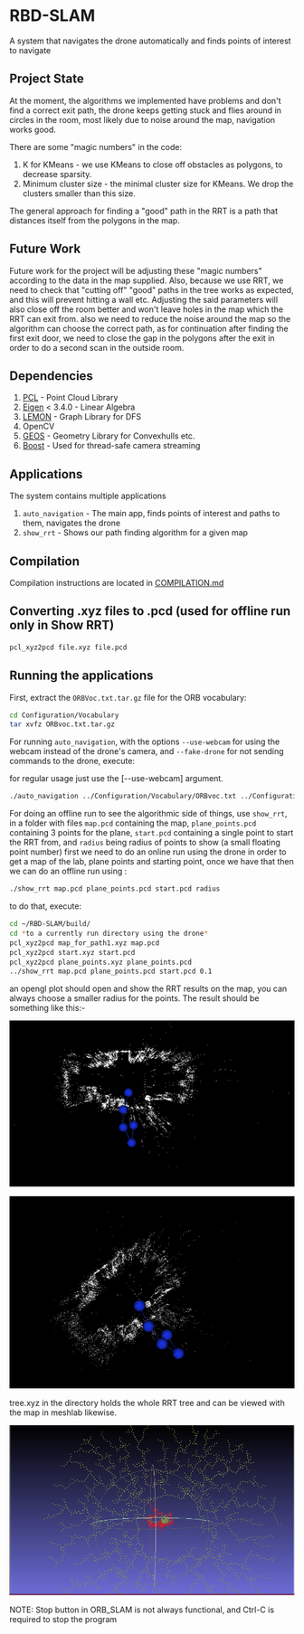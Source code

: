 # RBD-SLAM

A system that navigates the drone automatically and finds points of interest to navigate

## Project State

At the moment, the algorithms we implemented have problems and don't find a correct exit path, the drone keeps getting stuck and flies around in circles in the room, most likely due to noise around the map, navigation works good.

There are some "magic numbers" in the code:

1. K for KMeans - we use KMeans to close off obstacles as polygons, to decrease sparsity.
2. Minimum cluster size - the minimal cluster size for KMeans. We drop the clusters smaller than this size.

The general approach for finding a "good" path in the RRT is a path that distances itself from the polygons in the map.

## Future Work

Future work for the project will be adjusting these "magic numbers" according to the data in the map supplied. Also, because we use RRT, we need to check that "cutting off" "good" paths in the tree works as expected, and this will prevent hitting a wall etc. Adjusting the said parameters will also close off the room better and won't leave holes in the map which the RRT can exit from.
also we need to reduce the noise around the map so the algorithm can choose the correct path, as for continuation after finding the first exit door, we need to close the gap in the polygons after the exit in order to do a second scan in the outside room.

## Dependencies

1. [PCL](https://pointclouds.org/) - Point Cloud Library
2. [Eigen](https://eigen.tuxfamily.org/) < 3.4.0 - Linear Algebra
3. [LEMON](https://lemon.cs.elte.hu/trac/lemon) - Graph Library for DFS
4. OpenCV
5. [GEOS](https://libgeos.org/) - Geometry Library for Convexhulls etc.
6. [Boost](https://www.boost.org/) - Used for thread-safe camera streaming

## Applications

The system contains multiple applications

1. `auto_navigation` - The main app, finds points of interest and paths to them, navigates the drone
2. `show_rrt` - Shows our path finding algorithm for a given map

## Compilation

Compilation instructions are located in [COMPILATION.md](COMPILATION.md)

## Converting .xyz files to .pcd (used for offline run only in Show RRT)

```bash
pcl_xyz2pcd file.xyz file.pcd
```


## Running the applications

First, extract the `ORBVoc.txt.tar.gz` file for the ORB vocabulary:

```bash
cd Configuration/Vocabulary
tar xvfz ORBvoc.txt.tar.gz
```

For running `auto_navigation`, with the options `--use-webcam` for using the webcam instead of the drone's camera, and `--fake-drone` for not sending commands to the drone, execute:

for regular usage just use the [--use-webcam] argument.

```bash
./auto_navigation ../Configuration/Vocabulary/ORBvoc.txt ../Configuration/CalibrationFiles/tello_9F5EC2_640.yaml [--use-webcam] [--fake-drone]
```

For doing an offline run to see the algorithmic side of things, use `show_rrt`, in a folder with files `map.pcd` containing the map, `plane_points.pcd` containing 3 points for the plane, `start.pcd` containing a single point to start the RRT from, and `radius` being radius of points to show (a small floating point number)
first we need to do an online run using the drone in order to get a map of the lab, plane points and starting point, once we have that then we can do an offline run using :
```bash
./show_rrt map.pcd plane_points.pcd start.pcd radius
```

to do that, execute:

```bash
cd ~/RBD-SLAM/build/
cd *to a currently run directory using the drone*
pcl_xyz2pcd map_for_path1.xyz map.pcd
pcl_xyz2pcd start.xyz start.pcd
pcl_xyz2pcd plane_points.xyz plane_points.pcd
../show_rrt map.pcd plane_points.pcd start.pcd 0.1
```
an opengl plot should open and show the RRT results on the map, you can always choose a smaller radius for the points.
The result should be something like this:-

![](images/Screenshot%20from%202023-08-01%2014-12-30.png)

![](images/Screenshot%20from%202023-08-01%2014-13-17.png)

tree.xyz in the directory holds the whole RRT tree and can be viewed with the map in meshlab likewise.

![](images/Screenshot%20from%202023-08-01%2014-14-21.png)


NOTE: Stop button in ORB_SLAM is not always functional, and Ctrl-C is required to stop the program

